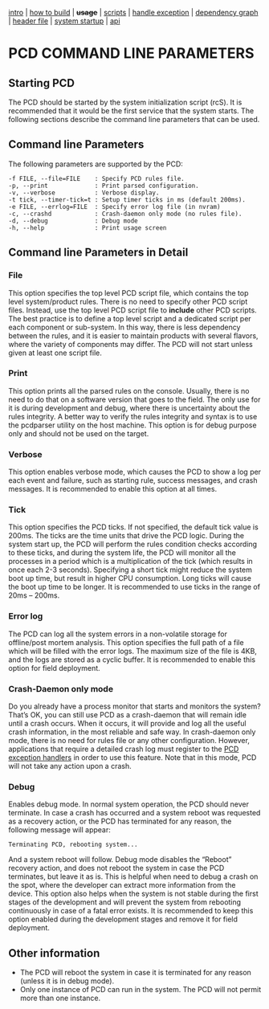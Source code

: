 [intro](index.md) | [how to build](build.md) | **~~usage~~** | [scripts](script.md) | [handle exception](except.md) | [dependency graph](depend.md) | [header file](header.md) | [system startup](startup.md) | [api](api.md)

PCD COMMAND LINE PARAMETERS
===========================

## Starting PCD
The PCD should be started by the system initialization script (rcS). It is recommended that it would be the first service that the system starts. The following sections describe the command line parameters that can be used.

## Command line Parameters
The following parameters are supported by the PCD:
```
-f FILE, --file=FILE    : Specify PCD rules file.
-p, --print             : Print parsed configuration.
-v, --verbose           : Verbose display.
-t tick, --timer-tick=t : Setup timer ticks in ms (default 200ms).
-e FILE, --errlog=FILE  : Specify error log file (in nvram)
-c, --crashd            : Crash-daemon only mode (no rules file).
-d, --debug             : Debug mode
-h, --help              : Print usage screen
```

## Command line Parameters in Detail
### File
This option specifies the top level PCD script file, which contains the top level system/product rules. There is no need to specify other PCD script files. Instead, use the top level PCD script file to **include** other PCD scripts. The best practice is to define a top level script and a dedicated script per each component or sub-system. In this way, there is less dependency between the rules, and it is easier to maintain products with several flavors, where the variety of components may differ. The PCD will not start unless given at least one script file.
### Print
This option prints all the parsed rules on the console. Usually, there is no need to do that on a software version that goes to the field. The only use for it is during development and debug, where there is uncertainty about the rules integrity. A better way to verify the rules integrity and syntax is to use the pcdparser utility on the host machine. This option is for debug purpose only and should not be used on the target.
### Verbose
This option enables verbose mode, which causes the PCD to show a log per each event and failure, such as starting rule, success messages, and crash messages. It is recommended to enable this option at all times.
### Tick
This option specifies the PCD ticks. If not specified, the default tick value is 200ms. The ticks are the time units that drive the PCD logic. During the system start up, the PCD will perform the rules condition checks according to these ticks, and during the system life, the PCD will monitor all the processes in a period which is a multiplication of the tick (which results in once each 2-3 seconds). Specifying a short tick might reduce the system boot up time, but result in higher CPU consumption. Long ticks will cause the boot up time to be longer. It is recommended to use ticks in the range of 20ms – 200ms.
### Error log
The PCD can log all the system errors in a non-volatile storage for offline/post mortem analysis. This option specifies the full path of a file which will be filled with the error logs. The maximum size of the file is 4KB, and the logs are stored as a cyclic buffer. It is recommended to enable this option for field deployment.
### Crash-Daemon only mode
Do you already have a process monitor that starts and monitors the system? That’s OK, you can still use PCD as a crash-daemon that will remain idle until a crash occurs. When it occurs, it will provide and log all the useful crash information, in the most reliable and safe way. In crash-daemon only mode, there is no need for rules file or any other configuration. However, applications that require a detailed crash log must register to the [PCD exception handlers](except.md) in order to use this feature. Note that in this mode, PCD will not take any action upon a crash.
### Debug
Enables debug mode.  In normal system operation, the PCD should never terminate. In case a crash has occurred and a system reboot was requested as a recovery action, or the PCD has terminated for any reason, the following message will appear:
```
Terminating PCD, rebooting system...
```
And a system reboot will follow. Debug mode disables the “Reboot” recovery action, and does not reboot the system in case the PCD terminates, but leave it as is. This is helpful when need to debug a crash on the spot, where the developer can extract more information from the device. This option also helps when the system is not stable during the first stages of the development and will prevent the system from rebooting continuously in case of a fatal error exists. It is recommended to keep this option enabled during the development stages and remove it for field deployment.

## Other information
- The PCD will reboot the system in case it is terminated for any reason (unless it is in debug mode).
- Only one instance of PCD can run in the system. The PCD will not permit more than one instance.

